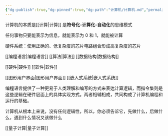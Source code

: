 ```yaml
---
{"dg-publish":true,"dg-pinned":true,"dg-path":"计算机/计算机.md","permalink":"/计算机/计算机/","pinned":true,"dgPassFrontmatter":true,"noteIcon":"","created":"2024-05-21T15:20:28.686+08:00","updated":"2024-08-28T18:21:15.796+08:00"}
---
```



计算机的本质是[[计算\|计算]]
是**符号化-计算化-自动化**的思维模式

任何事物只要能表示为信息，就能表示为 0 和 1，就能被计算

硬件系统：使用正确的、低复杂度的芯片电路组合形成高复杂度的芯片

[[编程语言\|编程语言]]
[[算法\|算法]]
[[数据结构\|数据结构]]

[[硬件\|硬件]]
[[软件\|软件]]

[[图形用户界面\|图形用户界面]]
[[嵌入式系统\|嵌入式系统]]


编程语言提供了一种更易于人类理解和编写的方式来表达计算逻辑，而指令集则是这些逻辑在硬件层面上的具体实现方式。两者相辅相成，共同构成了计算机编程和运行的基础。

计算机从根本上来说，没有任何逻辑性，所以，你必须告诉它，先做什么，后做什么，遇到什么情况又该做什么

[[量子计算\|量子计算]]


